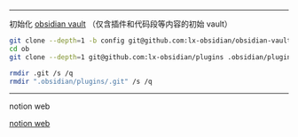 
---
初始化 [obsidian vault](https://github.com/lx-obsidian/obsidian-vault) （仅含插件和代码段等内容的初始 vault）

```bash
git clone --depth=1 -b config git@github.com:lx-obsidian/obsidian-vault ob
cd ob
git clone --depth=1 git@github.com:lx-obsidian/plugins .obsidian/plugins

rmdir .git /s /q
rmdir ".obsidian/plugins/.git" /s /q
```

---
notion web

[notion web](https://drkw.notion.site/publish-1073ef436c8380fab597c46c519d3713)



